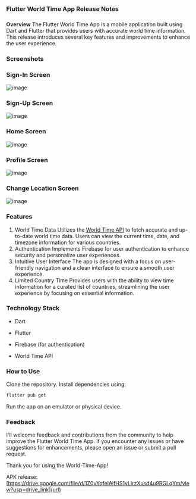 ### **Flutter World Time App Release Notes**

###

**Overview**
The Flutter World Time App is a mobile application built using Dart and Flutter that provides users with accurate world time information. This release introduces several key features and improvements to enhance the user experience.

###

### **Screenshots**

### **Sign-In Screen**

![image](https://github.com/Vustron/Flutter-World-Time/assets/121848978/ada71a95-340c-4749-bc02-467d908fb3a3)

### **Sign-Up Screen**

![image](https://github.com/Vustron/Flutter-World-Time/assets/121848978/49e61d6c-ea3c-4f77-8bb8-868804b6c51c)

### **Home Screen**

![image](https://github.com/Vustron/Flutter-World-Time/assets/121848978/053744ad-7db0-4a08-a5ef-a01f541a0f96)

### **Profile Screen**

![image](https://github.com/Vustron/Flutter-World-Time/assets/121848978/807db2b0-ef30-4083-ba1f-e383b15e446f)

### **Change Location Screen**

![image](https://github.com/Vustron/Flutter-World-Time/assets/121848978/8e25e1a3-fcdb-4687-b52e-78af143ff8b8)

### **Features**

1. World Time Data
   Utilizes the [World Time API](https://worldtimeapi.org/) to fetch accurate and up-to-date world time data.
   Users can view the current time, date, and timezone information for various countries.
2. Authentication
   Implements Firebase for user authentication to enhance security and personalize user experiences.
3. Intuitive User Interface
   The app is designed with a focus on user-friendly navigation and a clean interface to ensure a smooth user experience.
4. Limited Country Time
   Provides users with the ability to view time information for a curated list of countries, streamlining the user experience by focusing on essential information.

### **Technology Stack**

- Dart

- Flutter

- Firebase (for authentication)

- World Time API

### **How to Use**

Clone the repository.
Install dependencies using:

```bash
flutter pub get
```

Run the app on an emulator or physical device.

### **Feedback**

I'll welcome feedback and contributions from the community to help improve the Flutter World Time App. If you encounter any issues or have suggestions for enhancements, please open an issue or submit a pull request.

Thank you for using the World-Time-App!

APK release:
[https://drive.google.com/file/d/1Z0vYqfelAjfHS1vLIrzXusd4u9RGLqYm/view?usp=drive_link](url)
